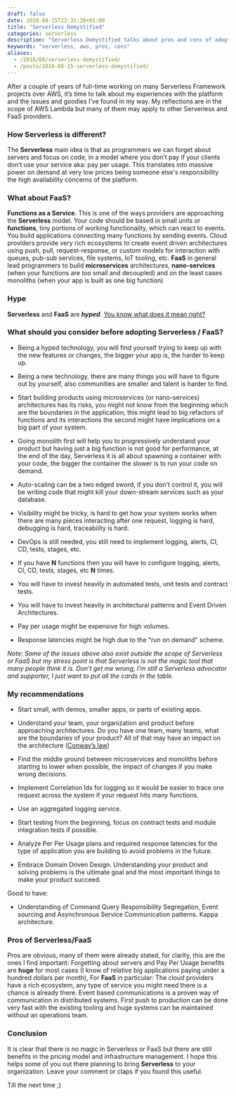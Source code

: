 ```yaml
--- 
draft: false
date: 2018-08-15T22:31:20+01:00
title: "Serverless Demystified"
categories: serverless
description: "Serverless Demystified talks about pros and cons of adopting serverless technologies"
keywords: "serverless, aws, pros, cons"
aliases:
  - /2018/08/serverless-demystified/
  - /posts/2018-08-15-serverless-demystified/
---
```


After a couple of years of full-time working on many Serverless Framework projects over AWS, it’s time to talk about my experiences with the platform and the issues and goodies I’ve found in my way. My reflections are in the scope of AWS Lambda but many of them may apply to other Serverless and FaaS providers.

### How Serverless is different?

The **Serverless** main idea is that as programmers we can forget about servers and focus on code, in a model where you don’t pay if your clients don’t use your service aka: pay per usage. This translates into massive power on demand at very low prices being someone else's responsibility the high availability concerns of the platform.

### What about FaaS?

**Functions as a Service**. This is one of the ways providers are approaching the **Serverless** model. Your code should be based in small units or **functions**, tiny portions of working functionality, which can react to events. You build applications connecting many functions by sending events. Cloud providers provide very rich ecosystems to create event driven architectures using push, pull, request-response, or custom models for interaction with queues, pub-sub services, file systems, IoT tooling, etc. **FaaS** in general lead programmers to build **microservices** architectures, **nano-services** (when your functions are too small and decoupled) and on the least cases monoliths (when your app is built as one big function)

### Hype

**Serverless** and **FaaS** are ***hyped***. [You know what does it mean right?](https://www.gartner.com/en/research/methodologies/gartner-hype-cycle)

### **What should you consider before adopting Serverless / FaaS?**

* Being a hyped technology, you will find yourself trying to keep up with the new features or changes, the bigger your app is, the harder to keep up.

* Being a new technology, there are many things you will have to figure out by yourself, also communities are smaller and talent is harder to find.

* Start building products using microservices (or nano-services) architectures has its risks, you might not know from the beginning which are the boundaries in the application, this might lead to big refactors of functions and its interactions the second might have implications on a big part of your system.

* Going monolith first will help you to progressively understand your product but having just a big function is not good for performance, at the end of the day, Serverless it is all about spawning a container with your code, the bigger the container the slower is to run your code on demand.

* Auto-scaling can be a two edged sword, if you don't control it, you will be writing code that might kill your down-stream services such as your database.

* Visibility might be tricky, is hard to get how your system works when there are many pieces interacting after one request, logging is hard, debugging is hard, traceability is hard.

* DevOps is still needed, you still need to implement logging, alerts, CI, CD, tests, stages, etc.

* If you have **N** functions then you will have to configure logging, alerts, CI, CD, tests, stages, etc **N** times.

* You will have to invest heavily in automated tests, unit tests and contract tests.

* You will have to invest heavily in architectural patterns and Event Driven Architectures.

* Pay per usage might be expensive for high volumes.

* Response latencies might be high due to the "run on demand" scheme.

*Note: Some of the issues above also exist outside the scope of Serverless or FaaS but my stress point is that Serverless is not the magic tool that many people think it is. Don’t get me wrong, I’m still a Serverless advocator and supporter, I just want to put all the cards in the table.*

### My recommendations

* Start small, with demos, smaller apps, or parts of existing apps.

* Understand your team, your organization and product before approaching architectures. Do you have one team, many teams, what are the boundaries of your product? All of that may have an impact on the architecture ([Conway’s law](https://en.wikipedia.org/wiki/Conway%27s_law))

* Find the middle ground between microservices and monoliths before starting to lower when possible, the impact of changes if you make wrong decisions.

* Implement Correlation Ids for logging so it would be easier to trace one request across the system if your request hits many functions.

* Use an aggregated logging service.

* Start testing from the beginning, focus on contract tests and module integration tests if possible.

* Analyze Per Per Usage plans and required response latencies for the type of application you are building to avoid problems in the future.

* Embrace Domain Driven Design. Understanding your product and solving problems is the ultimate goal and the most important things to make your product succeed.

Good to have:

* Understanding of Command Query Responsibility Segregation, Event sourcing and Asynchronous Service Communication patterns. Kappa architecture.

### Pros of Serverless/FaaS

Pros are obvious, many of them were already stated, for clarity, this are the ones I find important: Forgetting about servers and Pay Per Usage benefits are **huge** for most cases (I know of relative big applications paying under a hundred dollars per month), For **FaaS** in particular: The cloud providers have a rich ecosystem, any type of service you might need there is a chance is already there. Event based communications is a proven way of communication in distributed systems. First push to production can be done very fast with the existing tooling and huge systems can be maintained without an operations team.

### Conclusion

It is clear that there is no magic in Serverless or FaaS but there are still benefits in the pricing model and infrastructure management. I hope this helps some of you out there planning to bring **Serverless** to your organization. Leave your comment or claps if you found this useful.

Till the next time ;)
